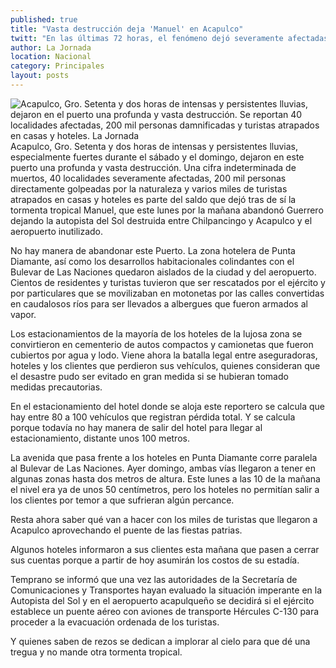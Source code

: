 ```yaml
---
published: true
title: "Vasta destrucción deja 'Manuel' en Acapulco"
twitt: "En las últimas 72 horas, el fenómeno dejó severamente afectadas a 40 localidades, 200 mil personas, así como miles de turistas que siguen atrapados en hoteles"
author: La Jornada
location: Nacional
category: Principales
layout: posts
---
```


![Acapulco, Gro. Setenta y dos horas de intensas y persistentes lluvias, dejaron en el puerto una profunda y vasta destrucción. Se reportan 40 localidades afectadas, 200 mil personas damnificadas y turistas atrapados en casas y hoteles. La Jornada](http://i.imgur.com/u3ggX2gm.jpg)Acapulco, Gro. Setenta y dos horas de intensas y persistentes lluvias, especialmente fuertes durante el sábado y el domingo, dejaron en este puerto una profunda y vasta destrucción. Una cifra indeterminada de muertos, 40 localidades severamente afectadas, 200 mil personas directamente golpeadas por la naturaleza y varios miles de turistas atrapados en casas y hoteles es parte del saldo que dejó tras de sí la tormenta tropical Manuel, que este lunes por la mañana abandonó Guerrero dejando la autopista del Sol destruida entre Chilpancingo y Acapulco y el aeropuerto inutilizado.

No hay manera de abandonar este Puerto. La zona hotelera de Punta Diamante, así como los desarrollos habitacionales colindantes con el Bulevar de Las Naciones quedaron aislados de la ciudad y del aeropuerto. Cientos de residentes y turistas tuvieron que ser rescatados por el ejército y por particulares que se movilizaban en motonetas por las calles convertidas en caudalosos ríos para ser llevados a albergues que fueron armados al vapor.

Los estacionamientos de la mayoría de los hoteles de la lujosa zona se convirtieron en cementerio de autos compactos y camionetas que fueron cubiertos por agua y lodo. Viene ahora la batalla legal entre aseguradoras, hoteles y los clientes que perdieron sus vehículos, quienes consideran que el desastre pudo ser evitado en gran medida si se hubieran tomado medidas precautorias.

En el estacionamiento del hotel donde se aloja este reportero se calcula que hay entre 80 a 100 vehículos que registran pérdida total. Y se calcula porque todavía no hay manera de salir del hotel para llegar al estacionamiento, distante unos 100 metros.

La avenida que pasa frente a los hoteles en Punta Diamante corre paralela al Bulevar de Las Naciones. Ayer domingo, ambas vías llegaron a tener en algunas zonas hasta dos metros de altura. Este lunes a las 10 de la mañana el nivel era ya de unos 50 centímetros, pero los hoteles no permitían salir a los clientes por temor a que sufrieran algún percance.

Resta ahora saber qué van a hacer con los miles de turistas que llegaron a Acapulco aprovechando el puente de las fiestas patrias.

Algunos hoteles informaron a sus clientes esta mañana que pasen a cerrar sus cuentas porque a partir de hoy asumirán los costos de su estadía.

Temprano se informó que una vez las autoridades de la Secretaría de Comunicaciones y Transportes hayan evaluado la situación imperante en la Autopista del Sol y en el aeropuerto acapulqueño se decidirá si el ejército establece un puente aéreo con aviones de transporte Hércules C-130 para proceder a la evacuación ordenada de los turistas.

Y quienes saben de rezos se dedican a implorar al cielo para que dé una tregua y no mande otra tormenta tropical.

